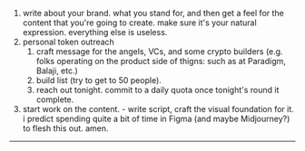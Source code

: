 1. write about your brand. what you stand for, and then get a feel for the content that you're going to create. make sure it's your natural expression. everything else is useless.
2. personal token outreach
	1. craft message for the angels, VCs, and some crypto builders (e.g. folks operating on the product side of thigns: such as at Paradigm, Balaji, etc.)
	2. build list (try to get to 50 people).
	3. reach out tonight. commit to a daily quota once tonight's round it complete.
3. start work on the content. - write script, craft the visual foundation for it. i predict spending quite a bit of time in Figma (and maybe Midjourney?) to flesh this out. amen.

---


